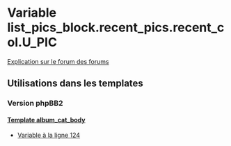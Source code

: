# Variable list_pics_block.recent_pics.recent_col.U_PIC
[Explication sur le forum des forums](http://forum.forumactif.com/t294113-listing-des-variables#list_pics_block.recent_pics.recent_col.U_PIC)
## Utilisations dans les templates
### Version phpBB2
#### [Template album_cat_body](subsilver/album_cat_body.md)
* [Variable à la ligne 124](../subsilver/album_cat_body.tpl#L124)